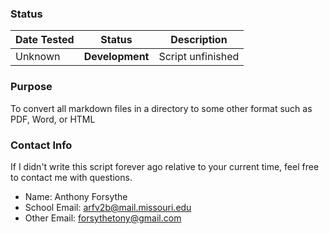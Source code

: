 ### Status
|Date Tested   |Status       |Description|
|:-------------|-------------|:---------:|
|Unknown       |**Development**|Script unfinished|

### Purpose

To convert all markdown files in a directory to some other format such as PDF, Word, or HTML

### Contact Info

If I didn't write this script forever ago relative to your current time, feel free to contact me with questions.
* Name: Anthony Forsythe
* School Email: arfv2b@mail.missouri.edu
* Other Email: forsythetony@gmail.com
